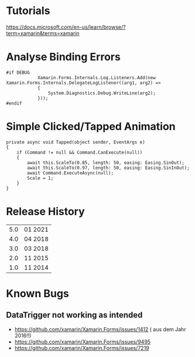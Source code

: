 # Tutorials

https://docs.microsoft.com/en-us/learn/browse/?term=xamarin&terms=xamarin

# Analyse Binding Errors

```
#if DEBUG
            Xamarin.Forms.Internals.Log.Listeners.Add(new Xamarin.Forms.Internals.DelegateLogListener((arg1, arg2) =>
            {
                System.Diagnostics.Debug.WriteLine(arg2);
            }));
#endif
```

# Simple Clicked/Tapped Animation
```
private async void Tapped(object sender, EventArgs e)
{
    if (Command != null && Command.CanExecute(null))
    {
        await this.ScaleTo(0.85, length: 50, easing: Easing.SinOut);
        await this.ScaleTo(0.97, length: 50, easing: Easing.SinInOut);
        await Command.ExecuteAsync(null);
        Scale = 1;
    }
}
```

# Release History

| | |
|--|--|
|5.0|01 2021|
|4.0|04 2018|
|3.0|03 2018|
|2.0|11 2015|
|1.0|11 2014|

# Known Bugs

## DataTrigger not working as intended

- https://github.com/xamarin/Xamarin.Forms/issues/1412 ( aus dem Jahr 2016!!)
- https://github.com/xamarin/Xamarin.Forms/issues/9495
- https://github.com/xamarin/Xamarin.Forms/issues/7219
